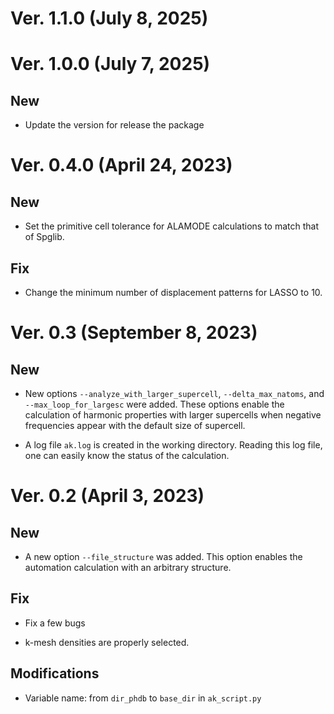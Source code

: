 
# Ver. 1.1.0 (July 8, 2025)


# Ver. 1.0.0 (July 7, 2025)

## New

- Update the version for release the package

# Ver. 0.4.0 (April 24, 2023)

## New

- Set the primitive cell tolerance for ALAMODE calculations to match that of Spglib.

## Fix

- Change the minimum number of displacement patterns for LASSO to 10.

# Ver. 0.3 (September 8, 2023)

## New

- New options ``--analyze_with_larger_supercell``, ``--delta_max_natoms``, and ``--max_loop_for_largesc`` were added.
These options enable the calculation of harmonic properties with larger supercells when negative frequencies appear with the default size of supercell.

- A log file ``ak.log`` is created in the working directory. Reading this log file, one can easily know the status of the calculation.

# Ver. 0.2 (April 3, 2023)

## New

- A new option ``--file_structure`` was added. This option enables the automation calculation with an arbitrary structure.

## Fix

- Fix a few bugs

- k-mesh densities are properly selected.

## Modifications

- Variable name: from ``dir_phdb`` to ``base_dir`` in ``ak_script.py``

